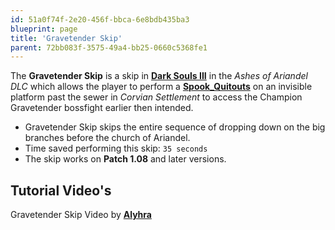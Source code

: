 ```yaml
---
id: 51a0f74f-2e20-456f-bbca-6e8bdb435ba3
blueprint: page
title: 'Gravetender Skip'
parent: 72bb083f-3575-49a4-bb25-0660c5368fe1
---
```

The **Gravetender Skip** is a skip in **[Dark Souls III](/darksouls3)** in the _Ashes of Ariandel DLC_ which allows the player to perform a **[Spook_Quitouts](/darksouls3/spook-quitouts)** on an invisible platform past the sewer in _Corvian Settlement_ to access the Champion Gravetender bossfight earlier then intended.

- Gravetender Skip skips the entire sequence of dropping down on the big branches before the church of Ariandel.
- Time saved performing this skip: `35 seconds`
- The skip works on **Patch 1.08** and later versions.

## Tutorial Video's

Gravetender Skip Video by **[Alyhra](//youtube.com/watch?v=U8Kjlri7oPw)**
